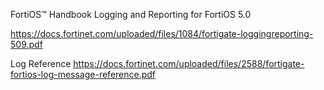 FortiOS™ Handbook Logging and Reporting for FortiOS 5.0

https://docs.fortinet.com/uploaded/files/1084/fortigate-loggingreporting-509.pdf

Log Reference
https://docs.fortinet.com/uploaded/files/2588/fortigate-fortios-log-message-reference.pdf
